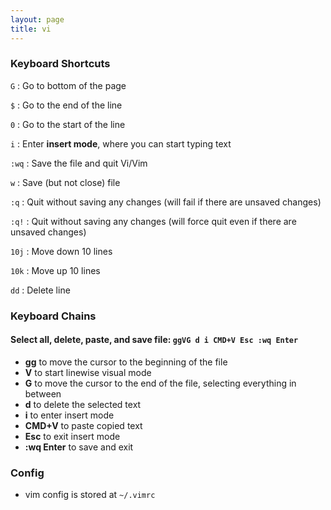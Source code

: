 ```yaml
---
layout: page  
title: vi  
---
```


### Keyboard Shortcuts

`G` : Go to bottom of the page

`$` : Go to the end of the line

`0` : Go to the start of the line

`i` : Enter **insert mode**, where you can start typing text

`:wq` : Save the file and quit Vi/Vim

`w` : Save (but not close) file

`:q` : Quit without saving any changes (will fail if there are unsaved changes)

`:q!` : Quit without saving any changes (will force quit even if there are unsaved changes)

`10j` : Move down 10 lines

`10k` : Move up 10 lines

`dd` : Delete line

### Keyboard Chains

#### Select all, delete, paste, and save file: `ggVG d i CMD+V Esc :wq Enter`
- **gg** to move the cursor to the beginning of the file
- **V** to start linewise visual mode
- **G** to move the cursor to the end of the file, selecting everything in between
- **d** to delete the selected text
- **i** to enter insert mode
- **CMD+V** to paste copied text
- **Esc** to exit insert mode
- **:wq Enter** to save and exit

### Config

- vim config is stored at `~/.vimrc`
